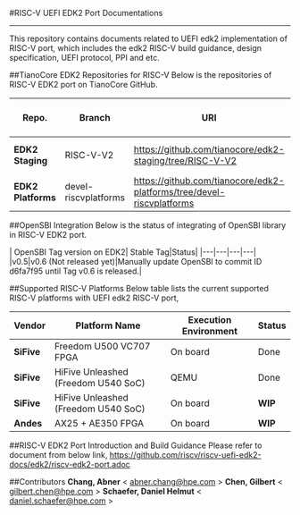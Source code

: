 #RISC-V UEFI EDK2 Port Documentations
***

This repository contains documents related to UEFI edk2 implementation of RISC-V port, which includes the edk2 RISC-V build guidance, design specification, UEFI protocol, PPI and etc.

##TianoCore EDK2 Repositories for RISC-V
Below is the repositories of RISC-V EDK2 port on TianoCore GitHub. 

| Repo.| Branch|URI|Verified Commit ID|
|---|---|---|---|
|**EDK2 Staging**|RISC-V-V2|https://github.com/tianocore/edk2-staging/tree/RISC-V-V2|3d6deee _(The latest_)|
|**EDK2 Platforms**|devel-riscvplatforms|https://github.com/tianocore/edk2-platforms/tree/devel-riscvplatforms|6e9e115 _(The latest)_|

##OpenSBI Integration
Below is the status of integrating of OpenSBI library in RISC-V EDK2 port.  

| OpenSBI Tag version on EDK2| Stable Tag|Status|
|---|---|---|---|
|v0.5|v0.6 (Not released yet)|Manually update OpenSBI to commit ID d6fa7f95 until Tag v0.6 is released.|

##Supported RISC-V Platforms 
Below table lists the current supported RISC-V platforms with UEFI edk2 RISC-V port,

| Vendor| Platform Name| Execution Environment|Status|
|---|---|---|---|
|**SiFive**|Freedom U500 VC707 FPGA|On board|Done|
|**SiFive**|HiFive Unleashed (Freedom U540 SoC)|QEMU|Done|
|**SiFive**|HiFive Unleashed (Freedom U540 SoC)|On board|**WIP**|
|**Andes**|AX25 + AE350 FPGA|On board|**WIP**|

##RISC-V EDK2 Port Introduction and Build Guidance
Please refer to document from below link,
https://github.com/riscv/riscv-uefi-edk2-docs/edk2/riscv-edk2-port.adoc

##Contributors
**Chang, Abner** < abner.chang@hpe.com >
**Chen, Gilbert** < gilbert.chen@hpe.com >
**Schaefer, Daniel Helmut** < daniel.schaefer@hpe.com >

